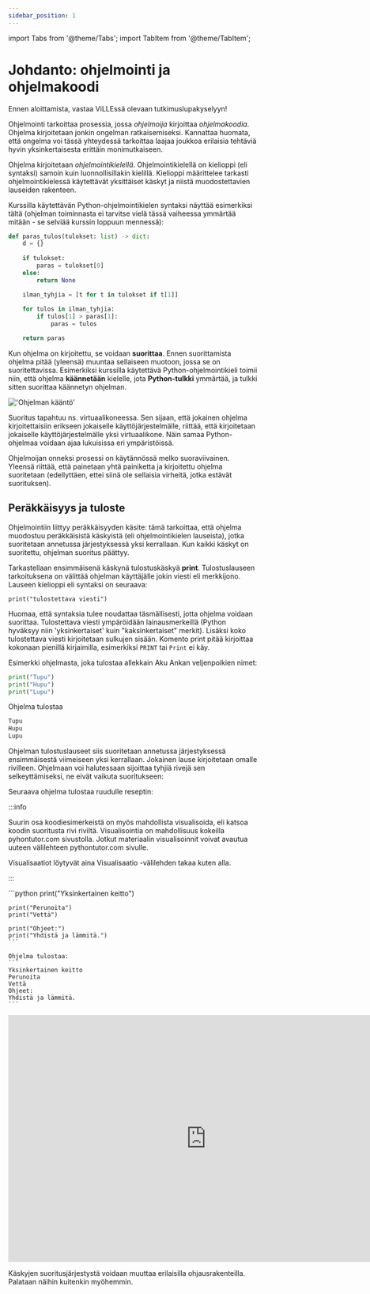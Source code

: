 ```yaml
---
sidebar_position: 1
---
```

import Tabs from '@theme/Tabs';
import TabItem from '@theme/TabItem';

# Johdanto: ohjelmointi ja ohjelmakoodi

Ennen aloittamista, vastaa ViLLEssä olevaan tutkimuslupakyselyyn!

Ohjelmointi tarkoittaa prosessia, jossa *ohjelmoija* kirjoittaa *ohjelmakoodia*. Ohjelma kirjoitetaan jonkin ongelman ratkaisemiseksi. Kannattaa huomata, että ongelma voi tässä yhteydessä tarkoittaa laajaa joukkoa erilaisia tehtäviä hyvin yksinkertaisesta erittäin monimutkaiseen.

Ohjelma kirjoitetaan *ohjelmointikielellä*. Ohjelmointikielellä on kielioppi (eli syntaksi) samoin kuin luonnollisillakin kielillä. Kielioppi määrittelee tarkasti ohjelmointikielessä käytettävät yksittäiset käskyt ja niistä muodostettavien lauseiden rakenteen.

Kurssilla käytettävän Python-ohjelmointikielen syntaksi näyttää esimerkiksi tältä (ohjelman toiminnasta ei tarvitse vielä tässä vaiheessa ymmärtää mitään - se selviää kurssin loppuun mennessä):

```python 
def paras_tulos(tulokset: list) -> dict:
    d = {}
    
    if tulokset:
        paras = tulokset[0]
    else:
        return None

    ilman_tyhjia = [t for t in tulokset if t[1]]
    
    for tulos in ilman_tyhjia:
        if tulos[1] > paras[1]:
            paras = tulos

    return paras
 ```

Kun ohjelma on kirjoitettu, se voidaan **suorittaa**. Ennen suorittamista ohjelma pitää (yleensä) muuntaa sellaiseen muotoon, jossa se on suoritettavissa. Esimerkiksi kurssilla käytettävä Python-ohjelmointikieli toimii niin, että ohjelma **käännetään** kielelle, jota **Python-tulkki** ymmärtää, ja tulkki sitten suorittaa käännetyn ohjelman.

!['Ohjelman kääntö'](/img/img-fi/w1-1.png)

Suoritus tapahtuu ns. virtuaalikoneessa. Sen sijaan, että jokainen ohjelma kirjoitettaisiin erikseen jokaiselle käyttöjärjestelmälle, riittää, että kirjoitetaan jokaiselle käyttöjärjestelmälle yksi virtuaalikone. Näin samaa Python-ohjelmaa voidaan ajaa lukuisissa eri ympäristöissä.

Ohjelmoijan onneksi prosessi on käytännössä melko suoraviivainen. Yleensä riittää, että painetaan yhtä painiketta ja kirjoitettu ohjelma suoritetaan (edellyttäen, ettei siinä ole sellaisia virheitä, jotka estävät suorituksen).

## Peräkkäisyys ja tuloste

Ohjelmointiin liittyy peräkkäisyyden käsite: tämä tarkoittaa, että ohjelma muodostuu peräkkäisistä käskyistä (eli ohjelmointikielen lauseista), jotka suoritetaan annetussa järjestyksessä yksi kerrallaan. Kun kaikki käskyt on suoritettu, ohjelman suoritus päättyy.

Tarkastellaan ensimmäisenä käskynä tulostuskäskyä **print**. Tulostuslauseen tarkoituksena on välittää ohjelman käyttäjälle jokin viesti eli merkkijono. Lauseen kielioppi eli syntaksi on seuraava:

`print("tulostettava viesti")`

Huomaa, että syntaksia tulee noudattaa täsmällisesti, jotta ohjelma voidaan suorittaa. Tulostettava viesti ympäröidään lainausmerkeillä (Python hyväksyy niin 'yksinkertaiset' kuin "kaksinkertaiset" merkit). Lisäksi koko tulostettava viesti kirjoitetaan sulkujen sisään. Komento print pitää kirjoittaa kokonaan pienillä kirjaimilla, esimerkiksi `PRINT` tai `Print` ei käy.

Esimerkki ohjelmasta, joka tulostaa allekkain Aku Ankan veljenpoikien nimet:

```python 
print("Tupu")
print("Hupu")
print("Lupu")
 ```

Ohjelma tulostaa
```python 
Tupu
Hupu
Lupu
 ```

Ohjelman tulostuslauseet siis suoritetaan annetussa järjestyksessä ensimmäisestä viimeiseen yksi kerrallaan. Jokainen lause kirjoitetaan omalle rivilleen. Ohjelmaan voi halutessaan sijoittaa tyhjiä rivejä sen selkeyttämiseksi, ne eivät vaikuta suoritukseen:

Seuraava ohjelma tulostaa ruudulle reseptin:

:::info

Suurin osa koodiesimerkeistä on myös mahdollista visualisoida, eli katsoa koodin suoritusta rivi riviltä. Visualisointia on mahdollisuus kokeilla pyhontutor.com sivustolla. Jotkut materiaalin visualisoinnit voivat avautua uuteen välilehteen pythontutor.com sivulle.

Visualisaatiot löytyvät aina Visualisaatio -välilehden takaa kuten alla.

:::


<Tabs>
  <TabItem value="code" label="Koodiesimerkki" default>
    ```python 
    print("Yksinkertainen keitto")

    print("Perunoita")
    print("Vettä")

    print("Ohjeet:")
    print("Yhdistä ja lämmitä.")
    ```

    Ohjelma tulostaa:
    ``` 
    Yksinkertainen keitto
    Perunoita
    Vettä
    Ohjeet:
    Yhdistä ja lämmitä.
    ```
  </TabItem>
  <TabItem value="Visualisaatio" label="Visualisaatio">
    <iframe width="800" height="500" frameborder="0" src="https://pythontutor.com/iframe-embed.html#code=print%28%22Yksinkertainen%20keitto%22%29%0A%0Aprint%28%22Perunoita%22%29%0Aprint%28%22Vett%C3%A4%22%29%0A%0Aprint%28%22Ohjeet%3A%22%29%0Aprint%28%22Yhdist%C3%A4%20ja%20l%C3%A4mmit%C3%A4.%22%29&codeDivHeight=400&codeDivWidth=350&cumulative=false&curInstr=0&heapPrimitives=nevernest&origin=opt-frontend.js&py=3&rawInputLstJSON=%5B%5D&textReferences=false"> </iframe>
  </TabItem>
</Tabs>

Käskyjen suoritusjärjestystä voidaan muuttaa erilaisilla ohjausrakenteilla. Palataan näihin kuitenkin myöhemmin.